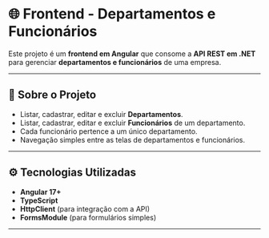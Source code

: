 # 🌐 Frontend - Departamentos e Funcionários  

Este projeto é um **frontend em Angular** que consome a **API REST em .NET** para gerenciar **departamentos e funcionários** de uma empresa.  

---

## 📌 Sobre o Projeto  
- Listar, cadastrar, editar e excluir **Departamentos**.  
- Listar, cadastrar, editar e excluir **Funcionários** de um departamento.  
- Cada funcionário pertence a um único departamento.  
- Navegação simples entre as telas de departamentos e funcionários.  

---

## ⚙️ Tecnologias Utilizadas  
- **Angular 17+**  
- **TypeScript**  
- **HttpClient** (para integração com a API)  
- **FormsModule** (para formulários simples)  

---
